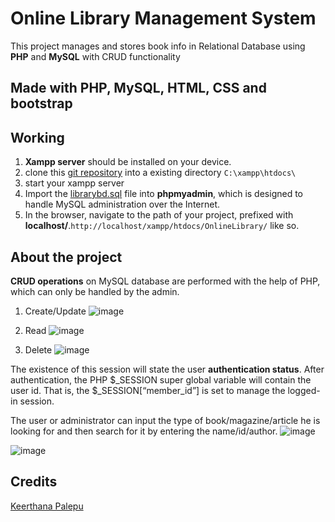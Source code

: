 # Online Library Management System

This project manages and stores book info in Relational Database using **PHP** and **MySQL** with CRUD functionality 

## Made with PHP, MySQL, HTML, CSS and bootstrap

## Working
1. **Xampp server** should be installed on your device.
2. clone this [git repository](https://github.com/keerthanapalepu/OnlineLibrary) into a existing directory `C:\xampp\htdocs\`
3. start your xampp server
4. Import the [librarybd.sql](https://github.com/keerthanapalepu/OnlineLibrary/blob/main/librarydb.sql) file into **phpmyadmin**, which is designed to handle MySQL administration over the Internet.
5. In the browser, navigate to the path of your project, prefixed with **localhost/**.`http://localhost/xampp/htdocs/OnlineLibrary/` like so.

## About the project

**CRUD operations** on MySQL database are performed with the help of PHP, which can only be handled by the admin.
1. Create/Update
![image](https://user-images.githubusercontent.com/98457650/180203052-839691c3-c1a3-4196-9e15-06147b0e2118.png)

2. Read
![image](https://user-images.githubusercontent.com/98457650/180203914-a96afc7c-41ba-4776-b303-ff27c2cdf4c1.png)

3. Delete
![image](https://user-images.githubusercontent.com/98457650/180203591-45bbe649-0ebe-4508-9192-a27a2d96c352.png)

The existence of this session will state the user **authentication status**. After authentication, the PHP $_SESSION super global variable will contain the user id. That is, the $_SESSION[“member_id”] is set to manage the logged-in session.  

The user or administrator can input the type of book/magazine/article he is looking for and then search for it by entering the name/id/author.
![image](https://user-images.githubusercontent.com/98457650/180199369-fc4058d3-538f-4152-8807-bb4279a97d09.png)

![image](https://user-images.githubusercontent.com/98457650/180198805-ca18b12e-b27f-44d5-92b5-51fa013205ee.png)


## Credits
[Keerthana Palepu](https://github.com/keerthanapalepu)
